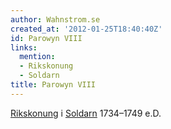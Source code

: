 ```yaml
---
author: Wahnstrom.se
created_at: '2012-01-25T18:40:40Z'
id: Parowyn VIII
links:
  mention:
  - Rikskonung
  - Soldarn
title: Parowyn VIII
---
```


[Rikskonung] i [Soldarn] 1734–1749 e.D.

  [Rikskonung]: Rikskonung
  [Soldarn]: Soldarn